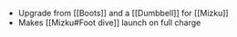 - Upgrade from [[Boots]] and a [[Dumbbell]] for [[Mizku]]
- Makes [[Mizku#Foot dive]] launch on full charge